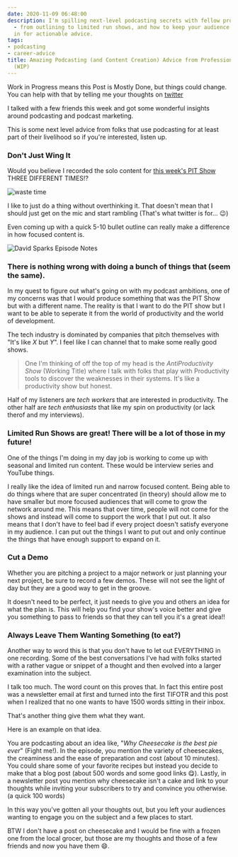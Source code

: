 ```yaml
---
date: 2020-11-09 06:48:00
description: I'm spilling next-level podcasting secrets with fellow professionals
  - from outlining to limited run shows, and how to keep your audience engaged. Dive
  in for actionable advice.
tags:
- podcasting
- career-advice
title: Amazing Podcasting (and Content Creation) Advice from Professional Podcasters
  (WIP)
---
```


Work in Progress means this Post is Mostly Done, but things could change. You can help with that by telling me your thoughts on [twitter](https://twitter.com/kjaymiller/status/1325700577033007104?s=21)

I talked with a few friends this week and got some wonderful insights around podcasting and podcast marketing.

This is some next level advice from folks that use podcasting for at least part of their livelihood so if you're interested, listen up.

### Don't Just Wing It ###

Would you believe I recorded the solo content for [this week's PIT Show](/the-power-of-personal-freedom-david-sparks-on-speaking-around-multiple-interests) THREE DIFFERENT TIMES!?

![waste time](https://media.giphy.com/media/xIZku8V0y7uqk/source.gif)

I like to just do a thing without overthinking it. That doesn't mean that I should just get on the mic and start rambling (That's what twitter is for... 😉)

Even coming up with a quick 5-10 bullet outline can really make a difference in how focused content is.

![David Sparks Episode Notes](https://kjaymiller.s3-us-west-2.amazonaws.com/images/david-sparks-notes.jpeg?tr=pr-true,w-1024,h-500,fo-top)

### There is nothing wrong with doing a bunch of things that (seem the same).  ###

In my quest to figure out what's going on with my podcast ambitions, one of my concerns was that I would produce something that was the PIT Show but with a different name. The reality is that I want to do the PIT show but I want to be able to seperate it from the world of productivity and the world of development.

The tech industry is dominated by companies that pitch themselves with "It's like _X_ but _Y_". I feel like I can channel that to make some really good shows.

> One I'm thinking of off the top of my head is the _AntiProductivity Show_ (Working Title) where I talk with folks that play with Productivity tools to discover the weaknesses in their systems. It's like a productivity show but honest.

Half of my listeners are _tech workers_ that are interested in productivity. The other half are _tech enthusiasts_ that like my spin on productivity (or lack therof and my interviews).

### Limited Run Shows are great! There will be a lot of those in my future! ###

One of the things I'm doing in my day job is working to come up with seasonal and limited run content. These would be interview series and YouTube things.

I really like the idea of limited run and narrow focused content. Being able to do things where that are super concentrated (in theory) should allow me to have smaller but more focused audiences that will come to grow the network around me. This means that over time, people will not come for the shows and instead will come to support the work that I put out. It also means that I don't have to feel bad if every project doesn't satisfy everyone in my audience. I can put out the things I want to put out and only continue the things that have enough support to expand on it.

### Cut a Demo ###

Whether you are pitching a project to a major network or just planning your next project, be sure to record a few demos. These will not see the light of day but they are a good way to get in the groove.

It doesn't need to be perfect, it just needs to give you and others an idea for what the plan is. This will help you find your show's voice better and give you something to pass to friends so that they can tell you it's a great idea!!


### Always Leave Them Wanting Something (to eat?) ###

Another way to word this is that you don't have to let out EVERYTHING in one recording. Some of the best conversations I've had with folks started with a rather vague or snippet of a thought and then evolved into a larger examination into the subject.

I talk too much. The word count on this proves that. In fact this entire post was a newsletter email at first and turned into the first TIFOTR and this post when I realized that no one wants to have 1500 words sitting in their inbox.

That's another thing give them what they want.

Here is an example on that idea.

You are podcasting about an idea like, "_Why Cheesecake is the best pie ever_" (Fight me!). In the episode, you mention the variety of cheesecakes, the creaminess and the ease of preparation and cost (about 10 minutes). You could share some of your favorite recipes but instead you decide to make that a blog post (about 500 words and some good links 😋). Lastly, in a newsletter post you mention why cheesecake isn't a cake and link to your thoughts while inviting your subscribers to try and convince you otherwise. (a quick 100 words)

In this way you've gotten all your thoughts out, but you left your audiences wanting to engage you on the subject and a few places to start.

BTW I don't have a post on cheesecake and I would be fine with a frozen one from the local grocer, but those are my thoughts and those of a few friends and now you have them 😄.
